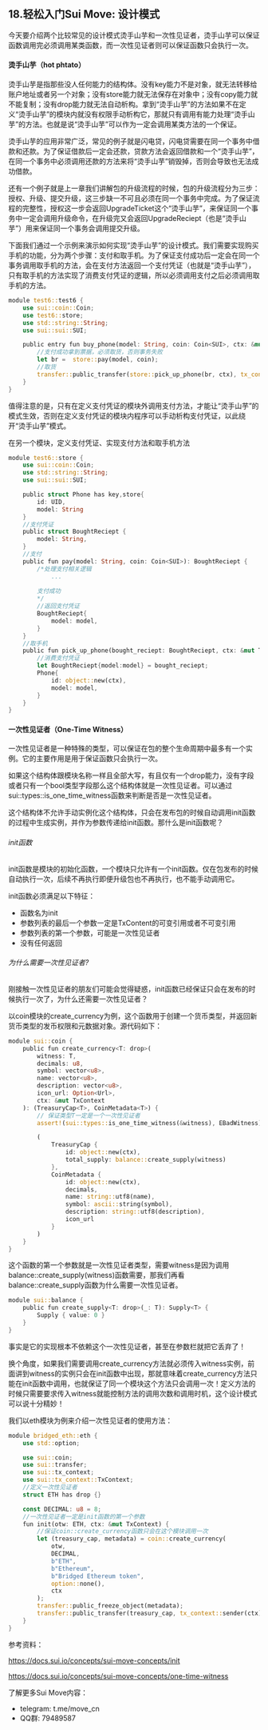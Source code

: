 ## 18.轻松入门Sui Move:  设计模式

今天要介绍两个比较常见的设计模式烫手山芋和一次性见证者，烫手山芋可以保证函数调用完必须调用某类函数，而一次性见证者则可以保证函数只会执行一次。

#### 烫手山芋（hot phtato）

烫手山芋是指那些没人任何能力的结构体。没有key能力不是对象，就无法转移给账户地址或者另一个对象；没有store能力就无法保存在对象中；没有copy能力就不能复制；没有drop能力就无法自动析构。拿到“烫手山芋”的方法如果不在定义“烫手山芋”的模块内就没有权限手动析构它，那就只有调用有能力处理“烫手山芋”的方法。也就是说“烫手山芋”可以作为一定会调用某类方法的一个保证。

烫手山芋的应用非常广泛，常见的例子就是闪电贷，闪电贷需要在同一个事务中借款和还款。为了保证借款后一定会还款，贷款方法会返回借款和一个“烫手山芋”，在同一个事务中必须调用还款的方法来将“烫手山芋”销毁掉，否则会导致也无法成功借款。

还有一个例子就是上一章我们讲解包的升级流程的时候，包的升级流程分为三步：授权、升级、提交升级，这三步缺一不可且必须在同一个事务中完成。为了保证流程的完整性，授权这一步会返回UpgradeTicket这个“烫手山芋”，来保证同一个事务中一定会调用升级命令，在升级完又会返回UpgradeReciept（也是“烫手山芋”）用来保证同一个事务会调用提交升级。

下面我们通过一个示例来演示如何实现“烫手山芋”的设计模式。我们需要实现购买手机的功能，分为两个步骤：支付和取手机。为了保证支付成功后一定会在同一个事务调用取手机的方法，会在支付方法返回一个支付凭证（也就是“烫手山芋”），只有取手机的方法实现了消费支付凭证的逻辑，所以必须调用支付之后必须调用取手机的方法。

```rust
module test6::test6 {
    use sui::coin::Coin;
    use test6::store;
    use std::string::String;
    use sui::sui::SUI;

    public entry fun buy_phone(model: String, coin: Coin<SUI>, ctx: &mut TxContext) {
        //支付成功拿到票据，必须取货，否则事务失败
        let br =  store::pay(model, coin);
        //取货
        transfer::public_transfer(store::pick_up_phone(br, ctx), tx_context::sender(ctx));
    }
}
```

值得注意的是，只有在定义支付凭证的模块外调用支付方法，才能让“烫手山芋”的模式生效，否则在定义支付凭证的模块内程序可以手动析构支付凭证，以此绕开“烫手山芋”模式。

在另一个模块，定义支付凭证、实现支付方法和取手机方法

```rust
module test6::store {
    use sui::coin::Coin;
    use std::string::String;
    use sui::sui::SUI;

    public struct Phone has key,store{
        id: UID,
        model: String
    }
    //支付凭证
    public struct BoughtReciept {
        model: String,
    }
    //支付
    public fun pay(model: String, coin: Coin<SUI>): BoughtReciept {
        /*处理支付相关逻辑
            ...
            
        支付成功
        */
        //返回支付凭证
        BoughtReciept{
            model: model,
        }
    }
    //取手机
    public fun pick_up_phone(bought_reciept: BoughtReciept, ctx: &mut TxContext): Phone {
  		//消费支付凭证
        let BoughtReciept{model:model} = bought_reciept;
        Phone{
            id: object::new(ctx),
            model: model,
        }
    }
}
```

#### 一次性见证者（One-Time Witness）

一次性见证者是一种特殊的类型，可以保证在包的整个生命周期中最多有一个实例。它的主要作用是用于保证函数只会执行一次。

如果这个结构体跟模块名称一样且全部大写，有且仅有一个drop能力，没有字段或者只有一个bool类型字段那么这个结构体就是一次性见证者。可以通过sui::types::is_one_time_witness函数来判断是否是一次性见证者。

这个结构体不允许手动实例化这个结构体，只会在发布包的时候自动调用init函数的过程中生成实例，并作为参数传递给init函数。那什么是init函数呢？

###### init函数

init函数是模块的初始化函数，一个模块只允许有一个init函数。仅在包发布的时候自动执行一次，后续不再执行即便升级包也不再执行，也不能手动调用它。

init函数必须满足以下特征：

- 函数名为init
- 参数列表的最后一个参数一定是TxContent的可变引用或者不可变引用
- 参数列表的第一个参数，可能是一次性见证者
- 没有任何返回

###### 为什么需要一次性见证者?

刚接触一次性见证者的朋友们可能会觉得疑惑，init函数已经保证只会在发布的时候执行一次了，为什么还需要一次性见证者？

以coin模块的create_currency为例，这个函数用于创建一个货币类型，并返回新货币类型的发币权限和元数据对象。源代码如下：

```rust
module sui::coin {    
	public fun create_currency<T: drop>(
        witness: T,
        decimals: u8,
        symbol: vector<u8>,
        name: vector<u8>,
        description: vector<u8>,
        icon_url: Option<Url>,
        ctx: &mut TxContext
    ): (TreasuryCap<T>, CoinMetadata<T>) {
        // 保证类型T一定是一个一次性见证者
        assert!(sui::types::is_one_time_witness(&witness), EBadWitness);

        (
            TreasuryCap {
                id: object::new(ctx),
                total_supply: balance::create_supply(witness)
            },
            CoinMetadata {
                id: object::new(ctx),
                decimals,
                name: string::utf8(name),
                symbol: ascii::string(symbol),
                description: string::utf8(description),
                icon_url
            }
        )
    }
}
```

这个函数的第一个参数就是一次性见证者类型，需要witness是因为调用balance::create_supply(witness)函数需要，那我们再看balance::create_supply函数为什么需要一次性见证者。

```rust
module sui::balance {
    public fun create_supply<T: drop>(_: T): Supply<T> {
        Supply { value: 0 }
    }
}
```

事实是它的实现根本不依赖这个一次性见证者，甚至在参数栏就把它丢弃了！

换个角度，如果我们需要调用create_currency方法就必须传入witness实例，前面讲到witness的实例只会在init函数中出现，那就意味着create_currency方法只能在init函数中调用，也就保证了同一个模块这个方法只会调用一次！定义方法的时候只需要要求传入witness就能控制方法的调用次数和调用时机，这个设计模式可以说十分精妙！

我们以eth模块为例来介绍一次性见证者的使用方法：

```rust
module bridged_eth::eth {
    use std::option;

    use sui::coin;
    use sui::transfer;
    use sui::tx_context;
    use sui::tx_context::TxContext;
	//定义一次性见证者
    struct ETH has drop {}

    const DECIMAL: u8 = 8;
	//一次性见证者一定是init函数的第一个参数
    fun init(otw: ETH, ctx: &mut TxContext) {
        //保证coin::create_currency函数只会在这个模块调用一次
        let (treasury_cap, metadata) = coin::create_currency(
            otw,
            DECIMAL,
            b"ETH",
            b"Ethereum",
            b"Bridged Ethereum token",
            option::none(),
            ctx
        );
        transfer::public_freeze_object(metadata);
        transfer::public_transfer(treasury_cap, tx_context::sender(ctx))
    }
}
```



参考资料：

https://docs.sui.io/concepts/sui-move-concepts/init

https://docs.sui.io/concepts/sui-move-concepts/one-time-witness



了解更多Sui Move内容：

- telegram: t.me/move_cn
- QQ群: 79489587

